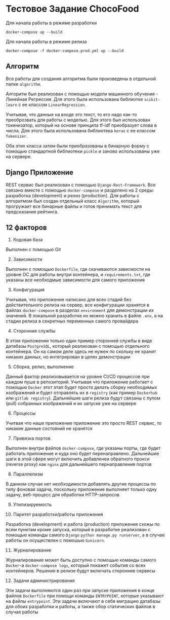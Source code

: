 # Тестовое Задание ChocoFood

Для начала работы в режиме разработки
```
docker-compose up --build
```

Для начала работы в режиме релиза
```
docker-compose -f docker-compose.prod.yml up --build 
```

## Алгоритм

Все работы для создания алгоритма были произведены в отдельной папке `algorithm`.

Алгоритм был реализован с помощью модели машинного обучения - Линейная Регрессия. Для этого была использована библиотке `scikit-learn` с ее классом `LinearRegression`.

Учитывая, что данные на входе это текст, то его надо как-то преоброзвать для работы с моделью. Для этого был использован токенизатор, который на основе принципа tf-idf приобразует слова в числа. Для этого была использована библиотека `keras` с ее классом `Tokenizer`.

Оба этих класса затем были приобразованы в бинарную форму с помощью стандартной библиотеки `pickle` и заново использованы уже на сервере.

## Django Приложение

REST сервис был реализован с помощью `Django-Rest-Framework`. Все связано вместе с помощью `docker-compose` и разделено на 2 среды: разработка (development) и релиз (production). Для работы с алгоритмом был создан отдельный класс `Algorithm`, который прогружает все бинарные файлы и готов принимать текст для предсказания рейтинга.

## 12 факторов

1. Кодовая база

Выполнен с помощью Git

2. Зависимости

Выполнен с помощью `Dockerfile`, где скачиваются зависмости на уровне ОС для работы внутри контейнера, и `requirements.txt`, где указаны все необходмые зависимости для самого приложения

3. Конфигурация

Учитывая, что приложение написано для всех стадий без действительного релиза на сервер, все конфигурации хранятся в файлах `docker-compose` в разделах `environment` для демонстрации их значений. В локальной разработке их можно хранить в файле `.env`, а на стадии релиза в секретных переменных самого провайдера

4. Сторонние службы

В этом приложении только один пример сторонней службы в виде датабазы `PostgreSQL`, который реалиозван с помощью отдельного контейнера. Он на самом деле здесь не нужен по скольку не хранит никаких данных, но интегрирован в целях демонстрации

5. Сборка, релиз, выполнение

Данный фактор реализовывается на уровне CI/CD процессов при каждом пуше в репозиторий. Учитывая что приложение работает с помощью `Docker` этот этап будет просто делать сборку необходимых изображений и будет отправлять их в `registry` (как пример `Dockerhub` или `gitlab registry`). Дальнейшие шаги релиза будут связаны с пулом (pull) собранных изображений и их запуске уже на сервере

6. Процессы

Учитвая что наше приложение приложение это просто REST сервис, то никакие данные состояний не хранятся

7. Привязка портов

Выполнен внутри файлов `docker-compose`, где указаны порты, где будет работать приложение и куда оно будет перенаправлено. Дальнейшие шаги в этой сфере могут включить добавленеи обратного прокси (reverse proxy) как `nginx` для дальнейшего пернаправления портов

8. Параллелизм

В данном случае нет необходимости добавлять другие процессы по типу фоновая задача, поскольку приложение выполняет только одну задачу, веб-процесс для обработки HTTP-запросов

9. Утилизируемость



10. Паритет разработки/работы приложения

Разработка (development) и работа (production) приложения схожы по всем пунктам кроме запуска, который в разработке реализован с помощью команды самого `Django` `python manage.py runserver`, а в случае работы он осуществлен с помошью `Gunicorn`.

11. Журналирование

Журналирование может быть доступно с помощью команды самого `Docker`-а `docker-compose logs`, который покажет события со всех контейнеров. Решения в релизе будут включать сторонние сервисы

12. Задачи администрирования

Эти задачи выполняются один раз при запуске приложения в конце файлов `Dockerfile` при помощи команды `ENTRYPOINT`, которые указывают на файлы `entrypoint`. Эти задачи включают в себя миграцию датабазы для обоих разработки и работы, а также сбор статических файлов в случае работы 